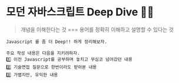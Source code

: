 # 모던 자바스크립트 Deep Dive 🏊‍♂️

> 개념을 이해한다는 것 === 용어를 정확히 이해하고 설명할 수 있다는 것

```text
Javascript 를 좀 더 Deep!! 하게 정리해보자.

주요 작성 내용은 다음을 지키려하자.
1️⃣ 이전 Javascript를 공부하며 놓치고 무심코 넘어갔던 내용
2️⃣ 기술면접 질문으로 한번이라도 받아본 내용
3️⃣ 가볍지만, 유익한 내용
```
